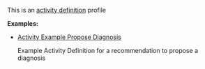 This is an [activity definition](profiles.html#activity-profiles) profile

**Examples:**

*   [Activity Example Propose Diagnosis](ActivityDefinition-activity-example-proposediagnosis-ad.html)

    Example Activity Definition for a recommendation to propose a diagnosis